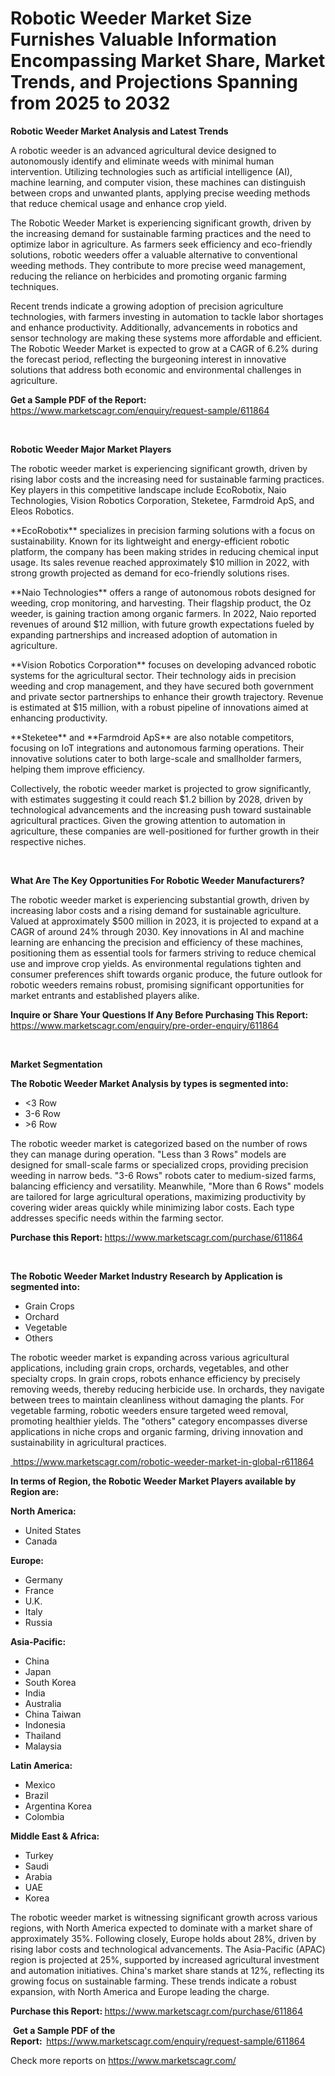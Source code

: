 <p><h1>Robotic Weeder Market Size Furnishes Valuable Information Encompassing Market Share, Market Trends, and Projections Spanning from 2025 to 2032</h1></p><p><strong>Robotic Weeder Market Analysis and Latest Trends</strong></p>
<p><p>A robotic weeder is an advanced agricultural device designed to autonomously identify and eliminate weeds with minimal human intervention. Utilizing technologies such as artificial intelligence (AI), machine learning, and computer vision, these machines can distinguish between crops and unwanted plants, applying precise weeding methods that reduce chemical usage and enhance crop yield. </p><p>The Robotic Weeder Market is experiencing significant growth, driven by the increasing demand for sustainable farming practices and the need to optimize labor in agriculture. As farmers seek efficiency and eco-friendly solutions, robotic weeders offer a valuable alternative to conventional weeding methods. They contribute to more precise weed management, reducing the reliance on herbicides and promoting organic farming techniques.</p><p>Recent trends indicate a growing adoption of precision agriculture technologies, with farmers investing in automation to tackle labor shortages and enhance productivity. Additionally, advancements in robotics and sensor technology are making these systems more affordable and efficient. The Robotic Weeder Market is expected to grow at a CAGR of 6.2% during the forecast period, reflecting the burgeoning interest in innovative solutions that address both economic and environmental challenges in agriculture.</p></p>
<p><strong>Get a Sample PDF of the Report:&nbsp;</strong> <a href="https://www.marketscagr.com/enquiry/request-sample/611864?utm_campaign=3533&utm_medium=2&utm_source=Github&utm_content=ia&utm_term=23032025&utm_id=robotic-weeder">https://www.marketscagr.com/enquiry/request-sample/611864</a></p>
<p>&nbsp;</p>
<p><strong>Robotic Weeder Major Market Players</strong></p>
<p><p>The robotic weeder market is experiencing significant growth, driven by rising labor costs and the increasing need for sustainable farming practices. Key players in this competitive landscape include EcoRobotix, Naio Technologies, Vision Robotics Corporation, Steketee, Farmdroid ApS, and Eleos Robotics.</p><p>**EcoRobotix** specializes in precision farming solutions with a focus on sustainability. Known for its lightweight and energy-efficient robotic platform, the company has been making strides in reducing chemical input usage. Its sales revenue reached approximately $10 million in 2022, with strong growth projected as demand for eco-friendly solutions rises.</p><p>**Naio Technologies** offers a range of autonomous robots designed for weeding, crop monitoring, and harvesting. Their flagship product, the Oz weeder, is gaining traction among organic farmers. In 2022, Naio reported revenues of around $12 million, with future growth expectations fueled by expanding partnerships and increased adoption of automation in agriculture.</p><p>**Vision Robotics Corporation** focuses on developing advanced robotic systems for the agricultural sector. Their technology aids in precision weeding and crop management, and they have secured both government and private sector partnerships to enhance their growth trajectory. Revenue is estimated at $15 million, with a robust pipeline of innovations aimed at enhancing productivity.</p><p>**Steketee** and **Farmdroid ApS** are also notable competitors, focusing on IoT integrations and autonomous farming operations. Their innovative solutions cater to both large-scale and smallholder farmers, helping them improve efficiency.</p><p>Collectively, the robotic weeder market is projected to grow significantly, with estimates suggesting it could reach $1.2 billion by 2028, driven by technological advancements and the increasing push toward sustainable agricultural practices. Given the growing attention to automation in agriculture, these companies are well-positioned for further growth in their respective niches.</p></p>
<p>&nbsp;</p>
<p><strong>What Are The Key Opportunities For Robotic Weeder Manufacturers?</strong></p>
<p><p>The robotic weeder market is experiencing substantial growth, driven by increasing labor costs and a rising demand for sustainable agriculture. Valued at approximately $500 million in 2023, it is projected to expand at a CAGR of around 24% through 2030. Key innovations in AI and machine learning are enhancing the precision and efficiency of these machines, positioning them as essential tools for farmers striving to reduce chemical use and improve crop yields. As environmental regulations tighten and consumer preferences shift towards organic produce, the future outlook for robotic weeders remains robust, promising significant opportunities for market entrants and established players alike.</p></p>
<p><strong>Inquire or Share Your Questions If Any Before Purchasing This Report:</strong> <a href="https://www.marketscagr.com/enquiry/pre-order-enquiry/611864?utm_campaign=3533&utm_medium=2&utm_source=Github&utm_content=ia&utm_term=23032025&utm_id=robotic-weeder">https://www.marketscagr.com/enquiry/pre-order-enquiry/611864</a></p>
<p>&nbsp;</p>
<p><strong>Market Segmentation</strong></p>
<p><strong>The Robotic Weeder Market Analysis by types is segmented into:</strong></p>
<p><ul><li><3 Row</li><li>3-6 Row</li><li>>6 Row</li></ul></p>
<p><p>The robotic weeder market is categorized based on the number of rows they can manage during operation. "Less than 3 Rows" models are designed for small-scale farms or specialized crops, providing precision weeding in narrow beds. "3-6 Rows" robots cater to medium-sized farms, balancing efficiency and versatility. Meanwhile, "More than 6 Rows" models are tailored for large agricultural operations, maximizing productivity by covering wider areas quickly while minimizing labor costs. Each type addresses specific needs within the farming sector.</p></p>
<p><strong>Purchase this Report:&nbsp;</strong><a href="https://www.marketscagr.com/purchase/611864?utm_campaign=3533&utm_medium=2&utm_source=Github&utm_content=ia&utm_term=23032025&utm_id=robotic-weeder">https://www.marketscagr.com/purchase/611864</a></p>
<p>&nbsp;</p>
<p><strong>The Robotic Weeder Market Industry Research by Application is segmented into:</strong></p>
<p><ul><li>Grain Crops</li><li>Orchard</li><li>Vegetable</li><li>Others</li></ul></p>
<p><p>The robotic weeder market is expanding across various agricultural applications, including grain crops, orchards, vegetables, and other specialty crops. In grain crops, robots enhance efficiency by precisely removing weeds, thereby reducing herbicide use. In orchards, they navigate between trees to maintain cleanliness without damaging the plants. For vegetable farming, robotic weeders ensure targeted weed removal, promoting healthier yields. The "others" category encompasses diverse applications in niche crops and organic farming, driving innovation and sustainability in agricultural practices.</p></p>
<p><a href="https://www.marketscagr.com/robotic-weeder-market-in-global-r611864?utm_campaign=3533&utm_medium=2&utm_source=Github&utm_content=ia&utm_term=23032025&utm_id=robotic-weeder">&nbsp;https://www.marketscagr.com/robotic-weeder-market-in-global-r611864</a></p>
<p><strong>In terms of Region, the Robotic Weeder Market Players available by Region are:</strong></p>
<p>
    <p> <strong> North America: </strong>
        <ul>
            <li>United States</li>
            <li>Canada</li>
        </ul>
        </p> 
    <p> <strong> Europe: </strong>
        <ul>
            <li>Germany</li>
            <li>France</li>
            <li>U.K.</li>
            <li>Italy</li>
            <li>Russia</li>
        </ul>
        </p> 
    <p> <strong> Asia-Pacific: </strong>
        <ul>
            <li>China</li>
            <li>Japan</li>
            <li>South Korea</li>
            <li>India</li>
            <li>Australia</li>
            <li>China Taiwan</li>
            <li>Indonesia</li>
            <li>Thailand</li>
            <li>Malaysia</li>
        </ul>
        </p> 
    <p> <strong> Latin America: </strong>
        <ul>
            <li>Mexico</li>
            <li>Brazil</li>
            <li>Argentina Korea</li>
            <li>Colombia</li>
        </ul>
        </p> 
    <p> <strong> Middle East & Africa: </strong>
        <ul>
            <li>Turkey</li>
            <li>Saudi</li>
            <li>Arabia</li>
            <li>UAE</li>
            <li>Korea</li>
        </ul>
    </p>
    </p>
<p><p>The robotic weeder market is witnessing significant growth across various regions, with North America expected to dominate with a market share of approximately 35%. Following closely, Europe holds about 28%, driven by rising labor costs and technological advancements. The Asia-Pacific (APAC) region is projected at 25%, supported by increased agricultural investment and automation initiatives. China's market share stands at 12%, reflecting its growing focus on sustainable farming. These trends indicate a robust expansion, with North America and Europe leading the charge.</p></p>
<p><strong>Purchase this Report: </strong><a href="https://www.marketscagr.com/purchase/611864?utm_campaign=3533&utm_medium=2&utm_source=Github&utm_content=ia&utm_term=23032025&utm_id=robotic-weeder">https://www.marketscagr.com/purchase/611864</a></p>
<p>&nbsp;<strong>Get a Sample PDF of the Report:&nbsp;&nbsp;</strong><a href="https://www.marketscagr.com/enquiry/request-sample/611864?utm_campaign=3533&utm_medium=2&utm_source=Github&utm_content=ia&utm_term=23032025&utm_id=robotic-weeder">https://www.marketscagr.com/enquiry/request-sample/611864</a></p>
<p><strong></strong></p>
<p>Check more reports on <a href="https://www.marketscagr.com/?utm_campaign=3533&utm_medium=2&utm_source=Github&utm_content=ia&utm_term=23032025&utm_id=robotic-weeder">https://www.marketscagr.com/</a></p>